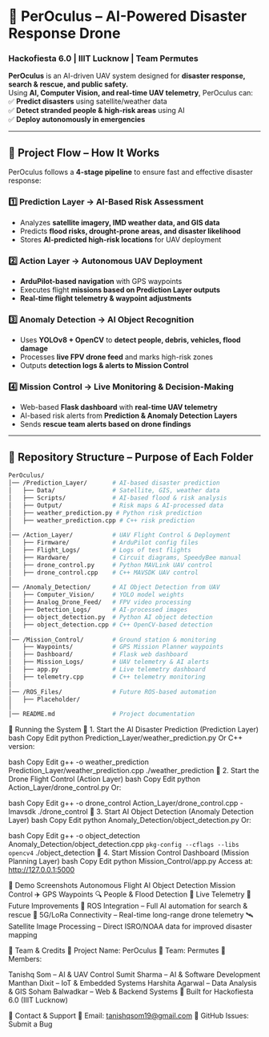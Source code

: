 # 🚀 PerOculus – AI-Powered Disaster Response Drone  
### Hackofiesta 6.0 | IIIT Lucknow | Team Permutes  

**PerOculus** is an AI-driven UAV system designed for **disaster response, search & rescue, and public safety.**  
Using **AI, Computer Vision, and real-time UAV telemetry**, PerOculus can:  
✅ **Predict disasters** using satellite/weather data  
✅ **Detect stranded people & high-risk areas** using AI  
✅ **Deploy autonomously in emergencies**  

---

## 📌 Project Flow – How It Works  
PerOculus follows a **4-stage pipeline** to ensure fast and effective disaster response:  

### **1️⃣ Prediction Layer → AI-Based Risk Assessment**  
- Analyzes **satellite imagery, IMD weather data, and GIS data**  
- Predicts **flood risks, drought-prone areas, and disaster likelihood**  
- Stores **AI-predicted high-risk locations** for UAV deployment  

### **2️⃣ Action Layer → Autonomous UAV Deployment**  
- **ArduPilot-based navigation** with GPS waypoints  
- Executes flight **missions based on Prediction Layer outputs**  
- **Real-time flight telemetry & waypoint adjustments**  

### **3️⃣ Anomaly Detection → AI Object Recognition**  
- Uses **YOLOv8 + OpenCV** to **detect people, debris, vehicles, flood damage**  
- Processes **live FPV drone feed** and marks high-risk zones  
- Outputs **detection logs & alerts to Mission Control**  

### **4️⃣ Mission Control → Live Monitoring & Decision-Making**  
- Web-based **Flask dashboard** with **real-time UAV telemetry**  
- AI-based risk alerts from **Prediction & Anomaly Detection Layers**  
- Sends **rescue team alerts based on drone findings**  

---

## 📂 Repository Structure – Purpose of Each Folder  
```bash
PerOculus/
│── /Prediction_Layer/       # AI-based disaster prediction
│   ├── Data/                # Satellite, GIS, weather data
│   ├── Scripts/             # AI-based flood & risk analysis
│   ├── Output/              # Risk maps & AI-processed data
│   ├── weather_prediction.py # Python risk prediction
│   ├── weather_prediction.cpp # C++ risk prediction
│
│── /Action_Layer/           # UAV Flight Control & Deployment
│   ├── Firmware/            # ArduPilot config files
│   ├── Flight_Logs/         # Logs of test flights
│   ├── Hardware/            # Circuit diagrams, SpeedyBee manual
│   ├── drone_control.py     # Python MAVLink UAV control
│   ├── drone_control.cpp    # C++ MAVSDK UAV control
│
│── /Anomaly_Detection/      # AI Object Detection from UAV
│   ├── Computer_Vision/     # YOLO model weights
│   ├── Analog_Drone_Feed/   # FPV video processing
│   ├── Detection_Logs/      # AI-processed images
│   ├── object_detection.py  # Python AI object detection
│   ├── object_detection.cpp # C++ OpenCV-based detection
│
│── /Mission_Control/        # Ground station & monitoring
│   ├── Waypoints/           # GPS Mission Planner waypoints
│   ├── Dashboard/           # Flask web dashboard
│   ├── Mission_Logs/        # UAV telemetry & AI alerts
│   ├── app.py               # Live telemetry dashboard
│   ├── telemetry.cpp        # C++ telemetry monitoring
│
│── /ROS_Files/              # Future ROS-based automation
│   ├── Placeholder/
│
│── README.md                # Project documentation

```



🚀 Running the System
🔹 1. Start the AI Disaster Prediction (Prediction Layer)
bash
Copy
Edit
python Prediction_Layer/weather_prediction.py
Or C++ version:

bash
Copy
Edit
g++ -o weather_prediction Prediction_Layer/weather_prediction.cpp
./weather_prediction
🔹 2. Start the Drone Flight Control (Action Layer)
bash
Copy
Edit
python Action_Layer/drone_control.py
Or:

bash
Copy
Edit
g++ -o drone_control Action_Layer/drone_control.cpp -lmavsdk
./drone_control
🔹 3. Start AI Object Detection (Anomaly Detection Layer)
bash
Copy
Edit
python Anomaly_Detection/object_detection.py
Or:

bash
Copy
Edit
g++ -o object_detection Anomaly_Detection/object_detection.cpp `pkg-config --cflags --libs opencv4`
./object_detection
🔹 4. Start Mission Control Dashboard (Mission Planning Layer)
bash
Copy
Edit
python Mission_Control/app.py
Access at: http://127.0.0.1:5000

📸 Demo Screenshots
Autonomous Flight	AI Object Detection	Mission Control
✈️ GPS Waypoints	🔍 People & Flood Detection	📡 Live Telemetry
🤖 Future Improvements
🚀 ROS Integration – Full AI automation for search & rescue
📡 5G/LoRa Connectivity – Real-time long-range drone telemetry
🛰 Satellite Image Processing – Direct ISRO/NOAA data for improved disaster mapping

👥 Team & Credits
🔹 Project Name: PerOculus
🔹 Team: Permutes
🔹 Members:

Tanishq Som – AI & UAV Control
Sumit Sharma – AI & Software Development
Manthan Dixit – IoT & Embedded Systems
Harshita Agarwal – Data Analysis & GIS
Soham Balwadkar – Web & Backend Systems
🚀 Built for Hackofiesta 6.0 (IIIT Lucknow)

📩 Contact & Support
📧 Email: tanishqsom19@gmail.com
📂 GitHub Issues: Submit a Bug
